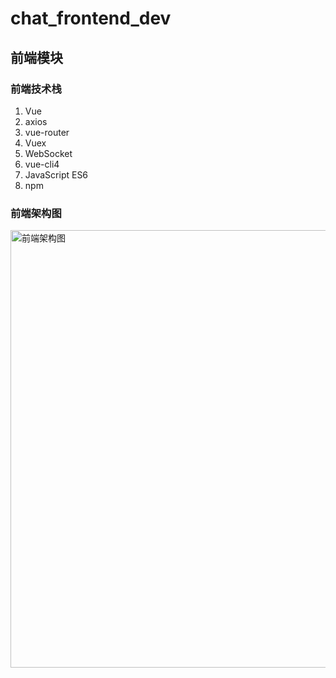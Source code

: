 # chat_frontend_dev

## 前端模块

### 前端技术栈

1. Vue
3. axios
4. vue-router
5. Vuex
6. WebSocket
7. vue-cli4
8. JavaScript ES6
9. npm

### 前端架构图
<img src="https://raw.githubusercontent.com/FreudFan/image/master/chat/frontend-architecture" alt="前端架构图" width="700" />
